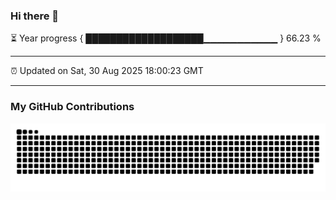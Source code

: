 ### Hi there 👋

⏳ Year progress { ███████████████████▁▁▁▁▁▁▁▁▁▁▁ } 66.23 %

---

⏰ Updated on Sat, 30 Aug 2025 18:00:23 GMT

---
### My GitHub Contributions

<picture>
  <source media="(prefers-color-scheme: dark)" srcset="https://raw.githubusercontent.com/AxyLm/axylm/output/github-contribution-grid-snake-dark.svg">
  <source media="(prefers-color-scheme: light)" srcset="https://raw.githubusercontent.com/AxyLm/axylm/output/github-contribution-grid-snake.svg">
  <img alt="github contribution grid snake animation" src="https://raw.githubusercontent.com/AxyLm/axylm/output/github-contribution-grid-snake.svg">
</picture>


